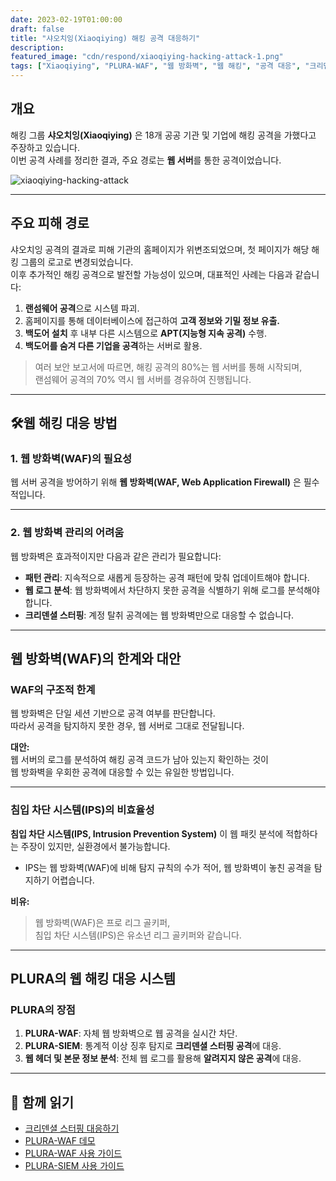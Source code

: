 ```yaml
---
date: 2023-02-19T01:00:00
draft: false
title: "샤오치잉(Xiaoqiying) 해킹 공격 대응하기"
description: 
featured_image: "cdn/respond/xiaoqiying-hacking-attack-1.png"
tags: ["Xiaoqiying", "PLURA-WAF", "웹 방화벽", "웹 해킹", "공격 대응", "크리덴셜 스터핑"]
---
```


## 개요

해킹 그룹 **샤오치잉(Xiaoqiying)** 은 18개 공공 기관 및 기업에 해킹 공격을 가했다고 주장하고 있습니다.  
이번 공격 사례를 정리한 결과, 주요 경로는 **웹 서버**를 통한 공격이었습니다.
<!--more-->
![xiaoqiying-hacking-attack](https://blog.plura.io/cdn/respond/xiaoqiying-hacking-attack-1.png)

---

## 주요 피해 경로

샤오치잉 공격의 결과로 피해 기관의 홈페이지가 위변조되었으며, 첫 페이지가 해당 해킹 그룹의 로고로 변경되었습니다.  
이후 추가적인 해킹 공격으로 발전할 가능성이 있으며, 대표적인 사례는 다음과 같습니다:

1. **랜섬웨어 공격**으로 시스템 파괴.  
2. 홈페이지를 통해 데이터베이스에 접근하여 **고객 정보와 기밀 정보 유출.**  
3. **백도어 설치** 후 내부 다른 시스템으로 **APT(지능형 지속 공격)** 수행.  
4. **백도어를 숨겨 다른 기업을 공격**하는 서버로 활용.

> 여러 보안 보고서에 따르면, 해킹 공격의 80%는 웹 서버를 통해 시작되며,  
> 랜섬웨어 공격의 70% 역시 웹 서버를 경유하여 진행됩니다.

---

## 🛠️웹 해킹 대응 방법

### 1. 웹 방화벽(WAF)의 필요성
웹 서버 공격을 방어하기 위해 **웹 방화벽(WAF, Web Application Firewall)** 은 필수적입니다.

---

### 2. 웹 방화벽 관리의 어려움

웹 방화벽은 효과적이지만 다음과 같은 관리가 필요합니다:
- **패턴 관리**: 지속적으로 새롭게 등장하는 공격 패턴에 맞춰 업데이트해야 합니다.  
- **웹 로그 분석**: 웹 방화벽에서 차단하지 못한 공격을 식별하기 위해 로그를 분석해야 합니다.  
- **크리덴셜 스터핑**: 계정 탈취 공격에는 웹 방화벽만으로 대응할 수 없습니다.

---

## 웹 방화벽(WAF)의 한계와 대안

### WAF의 구조적 한계
웹 방화벽은 단일 세션 기반으로 공격 여부를 판단합니다.  
따라서 공격을 탐지하지 못한 경우, 웹 서버로 그대로 전달됩니다.  

**대안:**  
웹 서버의 로그를 분석하여 해킹 공격 코드가 남아 있는지 확인하는 것이  
웹 방화벽을 우회한 공격에 대응할 수 있는 유일한 방법입니다.

---

### 침입 차단 시스템(IPS)의 비효율성
**침입 차단 시스템(IPS, Intrusion Prevention System)** 이 웹 패킷 분석에 적합하다는 주장이 있지만, 실환경에서 불가능합니다.  
- IPS는 웹 방화벽(WAF)에 비해 탐지 규칙의 수가 적어, 웹 방화벽이 놓친 공격을 탐지하기 어렵습니다.  

**비유:**  
> 웹 방화벽(WAF)은 프로 리그 골키퍼,  
> 침입 차단 시스템(IPS)은 유소년 리그 골키퍼와 같습니다.

---

## PLURA의 웹 해킹 대응 시스템

### PLURA의 장점
1. **PLURA-WAF**: 자체 웹 방화벽으로 웹 공격을 실시간 차단.  
2. **PLURA-SIEM**: 통계적 이상 징후 탐지로 **크리덴셜 스터핑 공격**에 대응.  
3. **웹 헤더 및 본문 정보 분석**: 전체 웹 로그를 활용해 **알려지지 않은 공격**에 대응.

---

## 📖 함께 읽기

- [크리덴셜 스터핑 대응하기](https://blog.plura.io/ko/respond/credential_stuffing_response/)  
- [PLURA-WAF 데모](https://youtu.be/sDssT98NCg0?si=EbAiClNRxZQXflQg)  
- [PLURA-WAF 사용 가이드](https://docs.plura.io/ko/fn/waf)  
- [PLURA-SIEM 사용 가이드](https://docs.plura.io/ko/fn/comm)
